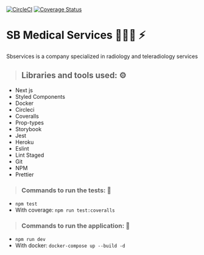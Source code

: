 [![CircleCI](https://circleci.com/gh/lenodeoliveira/sbserviceltda/tree/main.svg?style=svg)](https://circleci.com/gh/lenodeoliveira/sbserviceltda/tree/main) [![Coverage Status](https://coveralls.io/repos/github/lenodeoliveira/sbserviceltda/badge.svg?branch=main)](https://coveralls.io/github/lenodeoliveira/sbserviceltda?branch=main)
# SB Medical Services 👨🏼‍⚕️ ⚡️


Sbservices is a company specialized in radiology and teleradiology services

> ## Libraries and tools used: ⚙️
* Next js
* Styled Components
* Docker
* Circleci
* Coveralls
* Prop-types
* Storybook
* Jest
* Heroku
* Eslint
* Lint Staged
* Git
* NPM
* Prettier

> ### Commands to run the tests: 🔩
* `npm test`
* With coverage: `npm run test:coveralls`

> ### Commands to run the application: 🚀
* `npm run dev`
* With docker: `docker-compose up --build -d`
